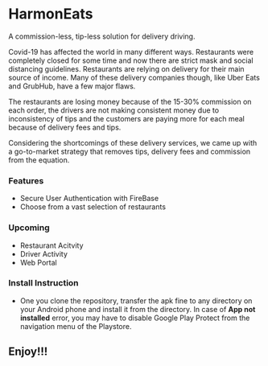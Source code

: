 # HarmonEats
A commission-less, tip-less solution for delivery driving.

Covid-19 has affected the world in many different ways. Restaurants were completely closed for some time and now there are strict mask and social distancing guidelines. Restaurants are relying on delivery for their main source of income. Many of these delivery companies though, like Uber Eats and GrubHub, have a few major flaws.

The restaurants are losing money because of the 15-30% commission on each order, the drivers are not making consistent money due to inconsistency of tips and the customers are paying more for each meal because of delivery fees and tips.

Considering the shortcomings of these delivery services, we came up with a go-to-market strategy that removes tips, delivery fees and commission from the equation.

### Features
* Secure User Authentication with FireBase
* Choose from a vast selection of restaurants

### Upcoming
* Restaurant Acitvity
* Driver Activity
* Web Portal

### Install Instruction
* One you clone the repository, transfer the apk fine to any directory on your Android phone and install it from the directory. In case of **App not installed** error, you may have to disable Google Play Protect from the navigation menu of the Playstore.

## Enjoy!!!
